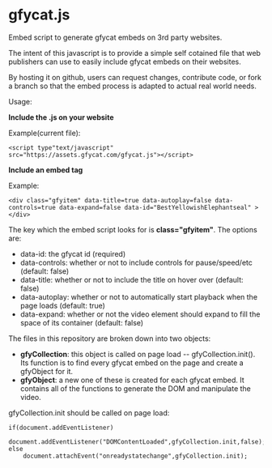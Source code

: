 <!---
Copyright 2014-2016 Gfycat, Inc. All Rights Reserved.

Licensed under the Apache License, Version 2.0 (the "License");
you may not use this file except in compliance with the License.
You may obtain a copy of the License at

      http://www.apache.org/licenses/LICENSE-2.0

Unless required by applicable law or agreed to in writing, software
distributed under the License is distributed on an "AS-IS" BASIS,
WITHOUT WARRANTIES OR CONDITIONS OF ANY KIND, either express or implied.
See the License for the specific language governing permissions and
limitations under the License.
-->


gfycat.js
=========

Embed script to generate gfycat embeds on 3rd party websites.

The intent of this javascript is to provide a simple self cotained file that web publishers can use to easily include gfycat embeds on their websites.  

By hosting it on github, users can request changes, contribute code, or fork a branch so that the embed process is adapted to actual real world needs.  

Usage:  

**Include the .js on your website**

Example(current file):

    <script type"text/javascript" src="https://assets.gfycat.com/gfycat.js"></script>

**Include an embed tag**

Example:

    <div class="gfyitem" data-title=true data-autoplay=false data-controls=true data-expand=false data-id="BestYellowishElephantseal" ></div>

The key which the embed script looks for is **class="gfyitem"**.  The options are:  

* data-id: the gfycat id (required)
* data-controls: whether or not to include controls for pause/speed/etc (default: false)
* data-title: whether or not to include the title on hover over (default: false)
* data-autoplay: whether or not to automatically start playback when the page loads (default: true)
* data-expand: whether or not the video element should expand to fill the space of its container (default: false)  

The files in this repository are broken down into two objects:  

* **gfyCollection**: this object is called on page load --  gfyCollection.init().  Its function is to find every gfycat embed on the page and create a gfyObject for it.  
* **gfyObject**:  a new one of these is created for each gfycat embed.  It contains all of the functions to generate the DOM and manipulate the video.  

gfyCollection.init should be called on page load:  

    if(document.addEventListener)
        document.addEventListener("DOMContentLoaded",gfyCollection.init,false);
    else
        document.attachEvent("onreadystatechange",gfyCollection.init);
